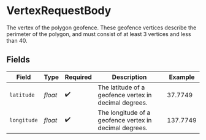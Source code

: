 # VertexRequestBody

The vertex of the polygon geofence. These geofence vertices describe the perimeter of the polygon, and must consist of at least 3 vertices and less than 40.


## Fields

| Field                                                  | Type                                                   | Required                                               | Description                                            | Example                                                |
| ------------------------------------------------------ | ------------------------------------------------------ | ------------------------------------------------------ | ------------------------------------------------------ | ------------------------------------------------------ |
| `latitude`                                             | *float*                                                | :heavy_check_mark:                                     | The latitude of a geofence vertex in decimal degrees.  | 37.7749                                                |
| `longitude`                                            | *float*                                                | :heavy_check_mark:                                     | The longitude of a geofence vertex in decimal degrees. | 137.7749                                               |